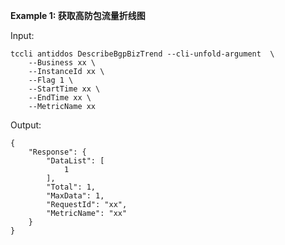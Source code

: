 **Example 1: 获取高防包流量折线图**



Input: 

```
tccli antiddos DescribeBgpBizTrend --cli-unfold-argument  \
    --Business xx \
    --InstanceId xx \
    --Flag 1 \
    --StartTime xx \
    --EndTime xx \
    --MetricName xx
```

Output: 
```
{
    "Response": {
        "DataList": [
            1
        ],
        "Total": 1,
        "MaxData": 1,
        "RequestId": "xx",
        "MetricName": "xx"
    }
}
```


